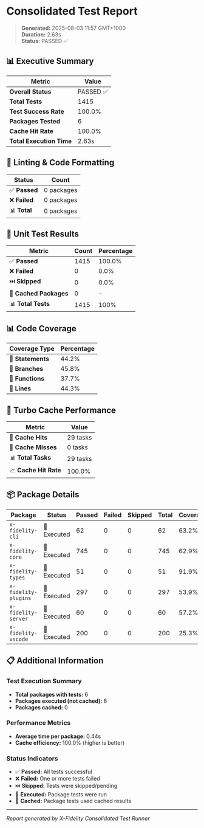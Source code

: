# Consolidated Test Report

> **Generated:** 2025-08-03 11:57 GMT+1000  
> **Duration:** 2.63s  
> **Status:** PASSED ✅

## 📊 Executive Summary

| Metric | Value |
|--------|-------|
| **Overall Status** | PASSED ✅ |
| **Total Tests** | 1415 |
| **Test Success Rate** | 100.0% |
| **Packages Tested** | 6 |
| **Cache Hit Rate** | 100.0% |
| **Total Execution Time** | 2.63s |

## 🔧 Linting & Code Formatting

| Status | Count |
|--------|-------|
| ✅ **Passed** | 0 packages |
| ❌ **Failed** | 0 packages |
| 📊 **Total** | 0 packages |

## 🧪 Unit Test Results

| Metric | Count | Percentage |
|--------|-------|------------|
| ✅ **Passed** | 1415 | 100.0% |
| ❌ **Failed** | 0 | 0.0% |
| ⏭️ **Skipped** | 0 | 0.0% |
| 💾 **Cached Packages** | 0 | - |
| 📊 **Total Tests** | 1415 | 100% |

## 📊 Code Coverage

| Coverage Type | Percentage |
|---------------|------------|
| 📝 **Statements** | 44.2% |
| 🌿 **Branches** | 45.8% |
| 🔧 **Functions** | 37.7% |
| 📏 **Lines** | 44.3% |

## 💾 Turbo Cache Performance

| Metric | Value |
|--------|-------|
| 🎯 **Cache Hits** | 29 tasks |
| 🔄 **Cache Misses** | 0 tasks |
| 📊 **Total Tasks** | 29 tasks |
| 📈 **Cache Hit Rate** | 100.0% |

## 📦 Package Details

| Package | Status | Passed | Failed | Skipped | Total | Coverage |
|---------|--------|--------|--------|---------|-------|----------|
| `x-fidelity-cli` | 🏃 Executed | 62 | 0 | 0 | 62 | 63.2% |
| `x-fidelity-core` | 🏃 Executed | 745 | 0 | 0 | 745 | 62.9% |
| `x-fidelity-types` | 🏃 Executed | 51 | 0 | 0 | 51 | 91.9% |
| `x-fidelity-plugins` | 🏃 Executed | 297 | 0 | 0 | 297 | 53.9% |
| `x-fidelity-server` | 🏃 Executed | 60 | 0 | 0 | 60 | 57.2% |
| `x-fidelity-vscode` | 🏃 Executed | 200 | 0 | 0 | 200 | 25.3% |

## 📋 Additional Information

### Test Execution Summary
- **Total packages with tests:** 6
- **Packages executed (not cached):** 6
- **Packages cached:** 0

### Performance Metrics
- **Average time per package:** 0.44s
- **Cache efficiency:** 100.0% (higher is better)

### Status Indicators
- ✅ **Passed:** All tests successful
- ❌ **Failed:** One or more tests failed  
- ⏭️ **Skipped:** Tests were skipped/pending
- 🏃 **Executed:** Package tests were run
- 💾 **Cached:** Package tests used cached results

---

*Report generated by X-Fidelity Consolidated Test Runner*
